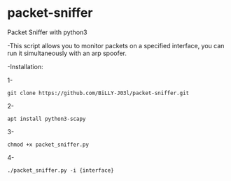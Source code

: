 # packet-sniffer
Packet Sniffer with python3

-This script allows you to monitor packets on a specified interface, you can run it simultaneously with an arp spoofer.

-Installation:

1-

    git clone https://github.com/BiLLY-J03l/packet-sniffer.git

2-

    apt install python3-scapy

3-

    chmod +x packet_sniffer.py

4-

    ./packet_sniffer.py -i {interface}
